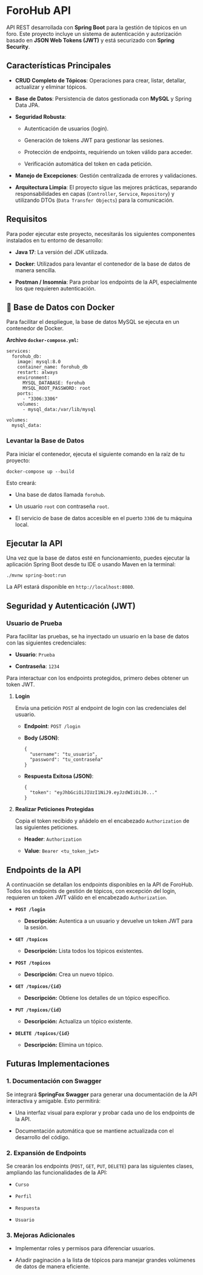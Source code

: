 ﻿#  ForoHub API

API REST desarrollada con **Spring Boot** para la gestión de tópicos en un foro. Este proyecto incluye un sistema de autenticación y autorización basado en **JSON Web Tokens (JWT)** y está securizado con **Spring Security**.

##  Características Principales

-   **CRUD Completo de Tópicos**: Operaciones para crear, listar, detallar, actualizar y eliminar tópicos.
    
-   **Base de Datos**: Persistencia de datos gestionada con **MySQL** y Spring Data JPA.
    
-   **Seguridad Robusta**:
    
    -   Autenticación de usuarios (login).
        
    -   Generación de tokens JWT para gestionar las sesiones.
        
    -   Protección de endpoints, requiriendo un token válido para acceder.
        
    -   Verificación automática del token en cada petición.
        
-   **Manejo de Excepciones**: Gestión centralizada de errores y validaciones.
    
-   **Arquitectura Limpia**: El proyecto sigue las mejores prácticas, separando responsabilidades en capas (`Controller`, `Service`, `Repository`) y utilizando DTOs (`Data Transfer Objects`) para la comunicación.
    

##  Requisitos

Para poder ejecutar este proyecto, necesitarás los siguientes componentes instalados en tu entorno de desarrollo:

-   **Java 17**: La versión del JDK utilizada.
    
-   **Docker**: Utilizados para levantar el contenedor de la base de datos de manera sencilla.
    
-   **Postman / Insomnia**: Para probar los endpoints de la API, especialmente los que requieren autenticación.
    

## 🐳 Base de Datos con Docker

Para facilitar el despliegue, la base de datos MySQL se ejecuta en un contenedor de Docker.

**Archivo `docker-compose.yml`:**

```
services:
  forohub_db:
    image: mysql:8.0
    container_name: forohub_db
    restart: always
    environment:
      MYSQL_DATABASE: forohub
      MYSQL_ROOT_PASSWORD: root
    ports:
      - "3306:3306"
    volumes:
      - mysql_data:/var/lib/mysql

volumes:
  mysql_data:

```

### Levantar la Base de Datos

Para iniciar el contenedor, ejecuta el siguiente comando en la raíz de tu proyecto:

```
docker-compose up --build

```

Esto creará:

-   Una base de datos llamada `forohub`.
    
-   Un usuario `root` con contraseña `root`.
    
-   El servicio de base de datos accesible en el puerto `3306` de tu máquina local.
    

##  Ejecutar la API

Una vez que la base de datos esté en funcionamiento, puedes ejecutar la aplicación Spring Boot desde tu IDE o usando Maven en la terminal:

```
./mvnw spring-boot:run

```

La API estará disponible en `http://localhost:8080`.

##  Seguridad y Autenticación (JWT)

### Usuario de Prueba

Para facilitar las pruebas, se ha inyectado un usuario en la base de datos con las siguientes credenciales:

-   **Usuario**: `Prueba`
    
-   **Contraseña**: `1234`

Para interactuar con los endpoints protegidos, primero debes obtener un token JWT.

1.  **Login**
    
    Envía una petición `POST` al endpoint de login con las credenciales del usuario.
    
    -   **Endpoint**: `POST /login`
        
    -   **Body (JSON)**:
        
        ```
        {
          "username": "tu_usuario",
          "password": "tu_contraseña"
        }
        
        ```
        
    -   **Respuesta Exitosa (JSON)**:
        
        ```
        {
          "token": "eyJhbGciOiJIUzI1NiJ9.eyJzdWIiOiJ0..."
        }
        
        ```
        
2.  **Realizar Peticiones Protegidas**
    
    Copia el token recibido y añádelo en el encabezado `Authorization` de las siguientes peticiones.
    
    -   **Header**: `Authorization`
        
    -   **Value**: `Bearer <tu_token_jwt>`
        

## Endpoints de la API

A continuación se detallan los endpoints disponibles en la API de ForoHub. Todos los endpoints de gestión de tópicos, con excepción del login, requieren un token JWT válido en el encabezado `Authorization`.

-   **`POST /login`**
    
    -   **Descripción:** Autentica a un usuario y devuelve un token JWT para la sesión.
        
-   **`GET /topicos`**
    
    -   **Descripción:** Lista todos los tópicos existentes.
        
-   **`POST /topicos`**
    
    -   **Descripción:** Crea un nuevo tópico.
        
-   **`GET /topicos/{id}`**
    
    -   **Descripción:** Obtiene los detalles de un tópico específico.
        
-   **`PUT /topicos/{id}`**
    
    -   **Descripción:** Actualiza un tópico existente.
        
-   **`DELETE /topicos/{id}`**
    
    -   **Descripción:** Elimina un tópico.
## Futuras Implementaciones



### 1. Documentación con Swagger

Se integrará **SpringFox Swagger** para generar una documentación de la API interactiva y amigable. Esto permitirá:

-   Una interfaz visual para explorar y probar cada uno de los endpoints de la API.
    
-   Documentación automática que se mantiene actualizada con el desarrollo del código.
    

### 2. Expansión de Endpoints

Se crearán los endpoints (`POST`, `GET`, `PUT`, `DELETE`) para las siguientes clases, ampliando las funcionalidades de la API:

-   `Curso`
    
-   `Perfil`
    
-   `Respuesta`
    
-   `Usuario`
    

### 3. Mejoras Adicionales

-   Implementar roles y permisos para diferenciar usuarios.
    
-   Añadir paginación a la lista de tópicos para manejar grandes volúmenes de datos de manera eficiente.
